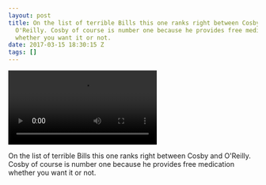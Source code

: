 ```yaml
---
layout: post
title: On the list of terrible Bills this one ranks right between Cosby and
  O'Reilly. Cosby of course is number one because he provides free medication
  whether you want it or not.
date: 2017-03-15 18:30:15 Z
tags: []
---
```

<video autoplay="autoplay" controls="controls"><source src="https://youtu.be/ObAw5sDjy8c"></video>

On the list of terrible Bills this one ranks right between Cosby and O'Reilly. Cosby of course is number one because he provides free medication whether you want it or not.
